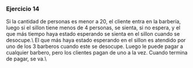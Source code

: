 ### Ejercicio 14

Si la cantidad de personas es menor a 20, el cliente entra en la barbería, luego si el sillon tiene menos de 4 personas, se sienta, si no espera, y el que más tiempo haya estado esperando se sienta en el sillon cuando se desocupe.\ El que más haya estado esperando en el sillon es atendido por uno de los 3 barberos cuando este se desocupe. Luego le puede pagar a cualquier barbero, pero los clientes pagan de uno a la vez. Cuando termina de pagar, se va.\